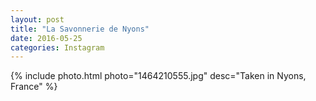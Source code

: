 ```yaml
---
layout: post
title: "La Savonnerie de Nyons"
date: 2016-05-25
categories: Instagram
---
```


{% include photo.html photo="1464210555.jpg" desc="Taken in Nyons, France" %}